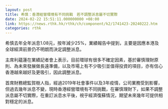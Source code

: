 ```yaml
---
layout: post
title: 希慎：香港經營環境有不同挑戰　若不調整派息屬不切實際
date: 2024-02-22 15:51:11.000000000 +08:00
link: https://news.rthk.hk/rthk/ch/component/k2/1741423-20240222.htm
categories: rthk
---
```


希慎去年全年派息1.08元，按年減少25%，業績報告中提到，主要是因應本港及全球經濟前景仍不明朗而決定調整派息。

主席利蘊蓮在業績記者會上表示，目前環球有很多不確定因素，基於審慎理財原則、為未來發展做長遠準備，以及市場上有不少吸引並值得投資的項目，亦有信心香港越來越好及更吸引，因此調整派息。

首席財務總監賀樹人指，經過2019年社會事件以及3年疫情，公司業務受到影響，但過去幾年派息不變，現時香港經營環境有不同挑戰，在審慎理財下，如果不調整派息屬不切實際，在重訂派息水平後，視乎經濟復蘇情況，期望未來幾年可提供相對穩定的派息。
